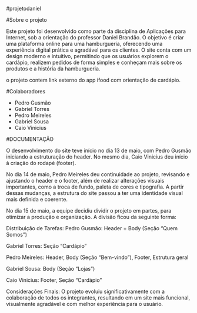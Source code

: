 #projetodaniel

#Sobre o projeto

Este projeto foi desenvolvido como parte da disciplina de Aplicações para Internet, sob a orientação do professor Daniel Brandão. O objetivo é criar uma plataforma online para uma hamburgueria, oferecendo uma experiência digital prática e agradável para os clientes. O site conta com um design moderno e intuitivo, permitindo que os usuários explorem o cardápio, realizem pedidos de forma simples e conheçam mais sobre os produtos e a história da hamburgueria.

o projeto contem link externo do app ifood com orientação
de cardápio.


#Colaboradores
- Pedro Gusmão
- Gabriel Torres
- Pedro Meireles
- Gabriel Sousa
- Caio Vinicius

#DOCUMENTAÇÃO

O desenvolvimento do site teve início no dia 13 de maio, com Pedro Gusmão iniciando a estruturação do header. No mesmo dia, Caio Vinicius deu início à criação do rodapé (footer).

No dia 14 de maio, Pedro Meireles deu continuidade ao projeto, revisando e ajustando o header e o footer, além de realizar alterações visuais importantes, como a troca de fundo, paleta de cores e tipografia. A partir dessas mudanças, a estrutura do site passou a ter uma identidade visual mais definida e coerente.

No dia 15 de maio, a equipe decidiu dividir o projeto em partes, para otimizar a produção e organização. A divisão ficou da seguinte forma:

Distribuição de Tarefas:
Pedro Gusmão: Header + Body (Seção “Quem Somos”)

Gabriel Torres: Seção “Cardápio”

Pedro Meireles: Header, Body (Seção “Bem-vindo”), Footer, Estrutura geral

Gabriel Sousa: Body (Seção “Lojas”)

Caio Vinicius: Footer, Seção “Cardápio”

Considerações Finais:
O projeto evoluiu significativamente com a colaboração de todos os integrantes, resultando em um site mais funcional, visualmente agradável e com melhor experiência para o usuário.
